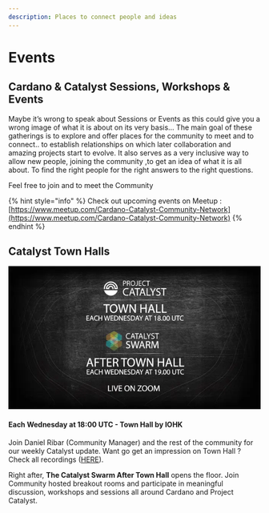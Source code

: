 ```yaml
---
description: Places to connect people and ideas
---
```


# Events

## Cardano & Catalyst Sessions, Workshops & Events

Maybe it’s wrong to speak about Sessions or Events as this could give you a wrong image of what it is about on its very basis… The main goal of these gatherings is to explore and offer places for the community to meet and to connect.. to establish relationships on which later collaboration and amazing projects start to evolve. It also serves as a very inclusive way to allow new people, joining the community ,to get an idea of what it is all about. To find the right people for the right answers to the right questions.

Feel free to join and to meet the Community

{% hint style="info" %}
Check out upcoming events on Meetup :  [https://www.meetup.com/Cardano-Catalyst-Community-Network](https://www.meetup.com/Cardano-Catalyst-Community-Network)
{% endhint %}

## Catalyst Town Halls

![](<.gitbook/assets/2022-01-04 (2).png>)

#### Each Wednesday at 18:00 UTC - Town Hall by IOHK

Join Daniel Ribar (Community Manager) and the rest of the community for our weekly Catalyst update. Want go get an impression on Town Hall ? Check all recordings ([HERE](https://www.youtube.com/playlist?list=PLnPTB0CuBOByRhpTUdALq4J89m\_h7QqLk)).

Right after, **The Catalyst Swarm After Town Hall** opens the floor. Join Community hosted breakout rooms and participate in meaningful discussion, workshops and sessions all around Cardano and Project Catalyst.
